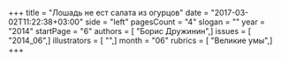 +++
title = "Лошадь не ест салата из огурцов"
date = "2017-03-02T11:22:38+03:00"
side = "left"
pagesCount = "4"
slogan = ""
year = "2014"
startPage = "6"
authors = [ "Борис Дружинин",]
issues = [ "2014_06",]
illustrators = [ "",]
month = "06"
rubrics = [ "Великие умы",]
+++
